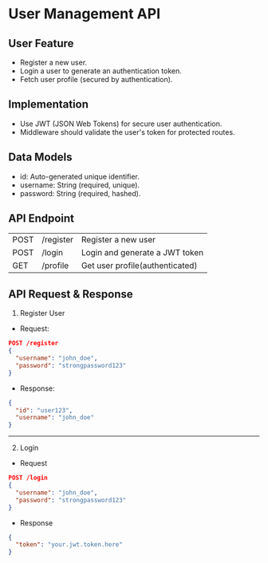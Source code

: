 # User Management API

## User Feature

- Register a new user.
- Login a user to generate an authentication token.
- Fetch user profile (secured by authentication).

## Implementation

- Use JWT (JSON Web Tokens) for secure user authentication.
- Middleware should validate the user's token for protected routes.

## Data Models

- id: Auto-generated unique identifier.
- username: String (required, unique).
- password: String (required, hashed).

## API Endpoint

|      |           |                                 |
| ---- | --------- | ------------------------------- |
| POST | /register | Register a new user             |
| POST | /login    | Login and generate a JWT token  |
| GET  | /profile  | Get user profile(authenticated) |

## API Request & Response

1. Register User

- Request:

```json
POST /register
{
  "username": "john_doe",
  "password": "strongpassword123"
}
```

- Response:

```json
{
  "id": "user123",
  "username": "john_doe"
}
```

---

2. Login

- Request

```json
POST /login
{
  "username": "john_doe",
  "password": "strongpassword123"
}
```

- Response

```json
{
  "token": "your.jwt.token.here"
}
```

